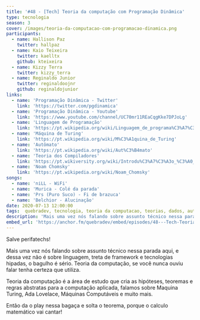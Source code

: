 ```yaml
---
title: '#48 - [Tech] Teoria da computação com Programação Dinâmica'
type: tecnologia
season: 3
cover: /images/teoria-da-computacao-com-programacao-dinamica.png
participants:
  - name: Hallison Paz
    twitter: hallpaz
  - name: Kaio Teixeira
    twitter: kaelltx
    github: kteixeira
  - name: Kizzy Terra
    twitter: kizzy_terra
  - name: Reginaldo Junior
    twitter: reginaldoojnr
    github: reginaldojunior
links:
  - name: 'Programação Dinâmica - Twitter'
    link: 'https://twitter.com/pgdinamica'
  - name: 'Programação Dinâmica - Youtube'
    link: 'https://www.youtube.com/channel/UC70mr11REaCqgKke7DPJoLg'
  - name: 'Linguagem de Programação'
    link: 'https://pt.wikipedia.org/wiki/Linguagem_de_programa%C3%A7%C3%A3o'
  - name: 'Máquina de Turing'
    link: 'https://pt.wikipedia.org/wiki/M%C3%A1quina_de_Turing'
  - name: 'Autômato'
    link: 'https://pt.wikipedia.org/wiki/Aut%C3%B4mato'
  - name: 'Teoria dos Compiladores'
    link: 'https://pt.wikiversity.org/wiki/Introdu%C3%A7%C3%A3o_%C3%A0_Teoria_dos_Compiladores/Defini%C3%A7%C3%B5es'
  - name: 'Noam Chomsky'
    link: 'https://pt.wikipedia.org/wiki/Noam_Chomsky'
songs:
  - name: 'niLL - WiFi'
  - name: 'Murica - Colé da parada'
  - name: 'Prs (Puro Suco) - Fi de brazuca'
  - name: 'Belchior - Alucinação'
date: 2020-07-13 12:00:00
tags:  quebradev, tecnologia, teoria da computacao, teorias, dados, automato, compiladores
description: 'Mais uma vez nós falando sobre assunto técnico nessa parada aqui, e dessa vez não é sobre linguagem, treta de framework e tecnologias hipadas, o bagulho é sério. Teoria da computação, se você nunca ouviu falar tenha certeza que utiliza.'
embed_url: 'https://anchor.fm/quebradev/embed/episodes/48---Tech-Teoria-da-computao-com-Programao-Dinmica-egjs5i/a-a2m5jih'
---
```


Salve perifatechs!

Mais uma vez nós falando sobre assunto técnico nessa parada aqui, e dessa vez não é sobre linguagem, treta de framework e tecnologias hipadas, o bagulho é sério. Teoria da computação, se você nunca ouviu falar tenha certeza que utiliza.

Teoria da computação é a área de estudo que cria as hipóteses, teoremas e regras abstratas para a computação aplicada, falamos sobre Maquina Turing, Ada Lovelace, Máquinas Computáveis e muito mais.

Então da o play nessa bagaça e solta o teorema, porque o calculo matemático vai cantar!